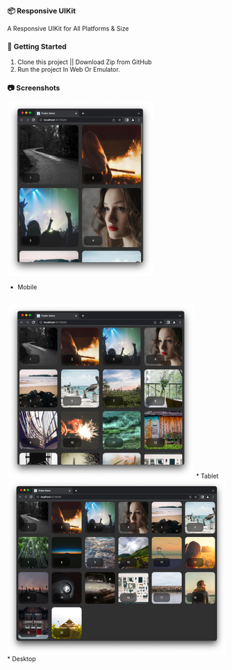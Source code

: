 ### 📦 **Responsive UIKit**

A Responsive UIKit for All Platforms & Size

### 🚀 **Getting Started**
1. Clone this project || Download Zip from GitHub
2. Run the project In Web Or Emulator.

### 📷 **Screenshots**

<img
    src="/assets/image1.png"
    alt="Main Sreen"
    title="Main Screen"
    style="display: inline-block; margin: 0 auto; width: 200; height: 400px">
* Mobile
<br>
<img
    src="/assets/image3.png"
    alt="Main Screen"
    title="Main Screen"
    style="display: inline-block; margin: 0 auto; width: 200; height: 400px">
* Tablet
<br>
<img
    src="/assets/image2.png"
    alt="Main Screen"
    title="Main Screen"
    style="display: inline-block; margin: 0 auto; width: 200; height: 400px">
* Desktop
<br>
